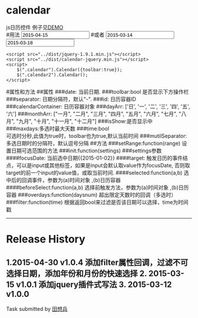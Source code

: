 # calendar
js日历控件
例子见[DEMO](http://www.lovewebgames.com/jsmodule/calendar.html)  
#用法
	<input type="text" id="calendar" value="2015-04-15"/>
	<script src="../src/jquery-1.9.1.min.js"></script>
	<script src="../src/calendar.js"></script>
	<script>
		var calendar = new Calendar();
		calendar.init({
			target: $('#calendar'),
			range: ['2015-3-5', '2015-3-25'],
			multiple: true,
			maxdays: 5,
			overdays: function(a) {
				alert('添加已达上限 ' + a + ' 天');
			}
		});
	</script>
#或者
	<input type="text" class="calendar" value="2015-03-14"/>
	<input type="text" class="calendar2" value="2015-03-18"/>

	<script src="../dist/jquery-1.9.1.min.js"></script>
	<script src="../dist/calendar-jquery.min.js"></script>
	<script>
		$(".calendar").Calendar({toolbar:true});
		$(".calendar2").Calendar();
	</script>
#属性和方法
##属性
###date:
	当前日期.
###toolbar:bool
	是否显示下方操作栏
###separator:
	日期分隔符，默认"-".
###id:
	日历容器ID
###calendarContainer:
	日历容器对象
###dayArr:
	['日', '一', '二', '三', '四', '五', '六']
###monthArr:
	["一月", "二月", "三月", "四月", "五月", "六月", "七月", "八月", "九月", "十月", "十一月", "十二月"]
###isShow:是否显示中		
###maxdays:多选时最大天数
###time:bool  
	可选时分秒,此值为true时，toolbar也为true,默认当前时间
###mutilSeparator:  
	多选日期时的分隔符，默认逗号分隔
##方法
###setRange:function(range)
	设置日期可选范围的方法
###init:function(settings)
###settings参数
####focusDate:
	当前选中日期{{2015-01-02}}
####target:
	触发日历的事件结点，可以是input或其他标签，如果是input会默认取value作为focusDate,
	否则取target的前一个input的value值，或取当前时间.
####selected:function(a,b)
	选中后的回调事件，参数为(a)时间对象 ,(b)日历容器
####beforeSelect:function(a,b)
	选择前触发方法，参数为(a)时间对象 ,(b)日历容器
###overdays:function(daysnum)
	超出限定天数时的回调（多选时）
###filter:function(time)
	根据返回bool来过滤是否该日期可以选择，time为时间戳

***
# Release History
1.2015-04-30   v1.0.4  添加filter属性回调，过滤不可选择日期，添加年份和月份的快速选择
2. 2015-03-15  v1.0.1  添加jquery插件式写法
3. 2015-03-12  v1.0.0  
---
Task submitted by [田想兵](http://www.lovewebgames.com)

